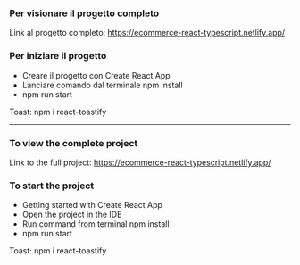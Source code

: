 ### Per visionare il progetto completo

Link al progetto completo: https://ecommerce-react-typescript.netlify.app/


### Per iniziare il progetto
- Creare il progetto con Create React App
- Lanciare comando dal terminale npm install
- npm run start

Toast: npm i react-toastify


____________________________________________


### To view the complete project
Link to the full project: https://ecommerce-react-typescript.netlify.app/

### To start the project
- Getting started with Create React App
- Open the project in the IDE
- Run command from terminal npm install
- npm run start

Toast: npm i react-toastify

